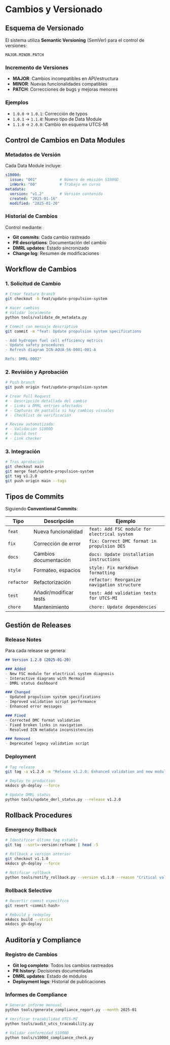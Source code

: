 # Cambios y Versionado

## Esquema de Versionado

El sistema utiliza **Semantic Versioning** (SemVer) para el control de versiones:

```
MAJOR.MINOR.PATCH
```

### Incremento de Versiones

- **MAJOR**: Cambios incompatibles en API/estructura
- **MINOR**: Nuevas funcionalidades compatibles
- **PATCH**: Correcciones de bugs y mejoras menores

### Ejemplos
- `1.0.0` → `1.0.1`: Corrección de typos
- `1.0.1` → `1.1.0`: Nuevo tipo de Data Module
- `1.1.0` → `2.0.0`: Cambio en esquema UTCS-MI

## Control de Cambios en Data Modules

### Metadatos de Versión

Cada Data Module incluye:

```yaml
s1000d:
  issue: "001"          # Número de emisión S1000D
  inWork: "00"          # Trabajo en curso
metadata:
  version: "v1.2"       # Versión contenido
  created: "2025-01-16"
  modified: "2025-01-20"
```

### Historial de Cambios

Control mediante:
- **Git commits**: Cada cambio rastreado
- **PR descriptions**: Documentación del cambio
- **DMRL updates**: Estado sincronizado
- **Change log**: Resumen de modificaciones

## Workflow de Cambios

### 1. Solicitud de Cambio

```bash
# Crear feature branch
git checkout -b feat/update-propulsion-system

# Hacer cambios
# Validar localmente
python tools/validate_dm_metadata.py

# Commit con mensaje descriptivo
git commit -m "feat: Update propulsion system specifications

- Add hydrogen fuel cell efficiency metrics
- Update safety procedures
- Refresh diagram ICN-AQUA-56-0001-001-A

Refs: DMRL-0002"
```

### 2. Revisión y Aprobación

```bash
# Push branch
git push origin feat/update-propulsion-system

# Crear Pull Request
# - Descripción detallada del cambio
# - Links a DMRL entries afectados
# - Capturas de pantalla si hay cambios visuales
# - Checklist de verificación

# Review automatizada:
# - Validación S1000D
# - Build test
# - Link checker
```

### 3. Integración

```bash
# Tras aprobación
git checkout main
git merge feat/update-propulsion-system
git tag v1.2.0
git push origin main --tags
```

## Tipos de Commits

Siguiendo **Conventional Commits**:

| Tipo | Descripción | Ejemplo |
|------|-------------|---------|
| `feat` | Nueva funcionalidad | `feat: Add FSC module for electrical system` |
| `fix` | Corrección de error | `fix: Correct DMC format in propulsion DES` |
| `docs` | Cambios documentación | `docs: Update installation instructions` |
| `style` | Formateo, espacios | `style: Fix markdown formatting` |
| `refactor` | Refactorización | `refactor: Reorganize navigation structure` |
| `test` | Añadir/modificar tests | `test: Add validation tests for UTCS-MI` |
| `chore` | Mantenimiento | `chore: Update dependencies` |

## Gestión de Releases

### Release Notes

Para cada release se genera:

```markdown
## Version 1.2.0 (2025-01-20)

### Added
- New FSC module for electrical system diagnosis
- Interactive diagrams with Mermaid
- DMRL status dashboard

### Changed  
- Updated propulsion system specifications
- Improved validation script performance
- Enhanced error messages

### Fixed
- Corrected DMC format validation
- Fixed broken links in navigation
- Resolved ICN metadata inconsistencies

### Removed
- Deprecated legacy validation script
```

### Deployment

```bash
# Tag release
git tag -a v1.2.0 -m "Release v1.2.0: Enhanced validation and new modules"

# Deploy to production
mkdocs gh-deploy --force

# Update DMRL status
python tools/update_dmrl_status.py --release v1.2.0
```

## Rollback Procedures

### Emergency Rollback

```bash
# Identificar último tag estable
git tag --sort=-version:refname | head -5

# Rollback a versión anterior
git checkout v1.1.0
mkdocs gh-deploy --force

# Notificar rollback
python tools/notify_rollback.py --version v1.1.0 --reason "Critical validation error"
```

### Rollback Selectivo

```bash
# Revertir commit específico
git revert <commit-hash>

# Rebuild y redeploy
mkdocs build --strict
mkdocs gh-deploy
```

## Auditoría y Compliance

### Registro de Cambios

- **Git log completo**: Todos los cambios rastreados
- **PR history**: Decisiones documentadas
- **DMRL updates**: Estado de módulos
- **Deployment logs**: Historial de publicaciones

### Informes de Compliance

```bash
# Generar informe mensual
python tools/generate_compliance_report.py --month 2025-01

# Verificar trazabilidad UTCS-MI
python tools/audit_utcs_traceability.py

# Validar conformidad S1000D
python tools/s1000d_compliance_check.py
```